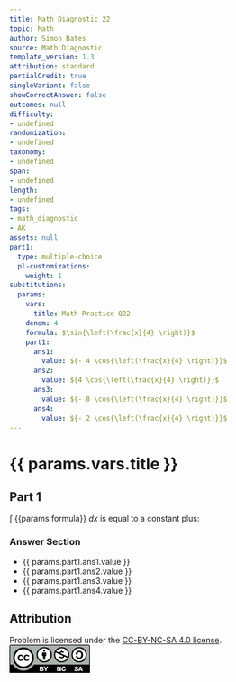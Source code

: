 ```yaml
---
title: Math Diagnostic 22
topic: Math
author: Simon Bates
source: Math Diagnostic
template_version: 1.3
attribution: standard
partialCredit: true
singleVariant: false
showCorrectAnswer: false
outcomes: null
difficulty:
- undefined
randomization:
- undefined
taxonomy:
- undefined
span:
- undefined
length:
- undefined
tags:
- math_diagnostic
- AK
assets: null
part1:
  type: multiple-choice
  pl-customizations:
    weight: 1
substitutions:
  params:
    vars:
      title: Math Practice Q22
    denom: 4
    formula: $\sin{\left(\frac{x}{4} \right)}$
    part1:
      ans1:
        value: ${- 4 \cos{\left(\frac{x}{4} \right)}}$
      ans2:
        value: ${4 \cos{\left(\frac{x}{4} \right)}}$
      ans3:
        value: ${- 8 \cos{\left(\frac{x}{4} \right)}}$
      ans4:
        value: ${- 2 \cos{\left(\frac{x}{4} \right)}}$
---
```

# {{ params.vars.title }}

## Part 1

$\int$ {{params.formula}} $dx$ is equal to a constant plus:

### Answer Section

- {{ params.part1.ans1.value }}
- {{ params.part1.ans2.value }}
- {{ params.part1.ans3.value }}
- {{ params.part1.ans4.value }}

## Attribution

Problem is licensed under the [CC-BY-NC-SA 4.0 license](https://creativecommons.org/licenses/by-nc-sa/4.0/).<br> ![The Creative Commons 4.0 license requiring attribution-BY, non-commercial-NC, and share-alike-SA license.](https://raw.githubusercontent.com/firasm/bits/master/by-nc-sa.png)